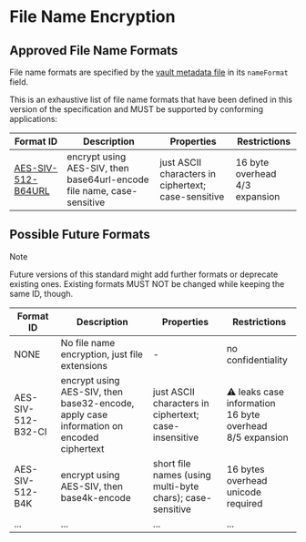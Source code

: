 # File Name Encryption

## Approved File Name Formats

File name formats are specified by the [vault metadata file](../vault%20metadata/README.md) in its `nameFormat` field.

This is an exhaustive list of file name formats that have been defined in this version of the specification and MUST be supported by conforming applications:

| Format ID | Description | Properties | Restrictions |
|---|---|---|---|
| [AES-SIV-512-B64URL](AES-SIV-512-B64URL.md) | encrypt using AES-SIV, then base64url-encode file name, case-sensitive | just ASCII characters in ciphertext; case-sensitive | 16 byte overhead<br>4/3 expansion |

## Possible Future Formats

> [!NOTE]
> Future versions of this standard might add further formats or deprecate existing ones. Existing formats MUST NOT be changed while keeping the same ID, though.

| Format ID | Description | Properties | Restrictions |
|---|---|---|---|
| NONE | No file name encryption, just file extensions | - | no confidentiality |
| AES-SIV-512-B32-CI | encrypt using AES-SIV, then base32-encode, apply case information on encoded ciphertext | just ASCII characters in ciphertext; case-insensitive | :warning: leaks case information <br>16 byte overhead<br>8/5 expansion |
| AES-SIV-512-B4K | encrypt using AES-SIV, then base4k-encode | short file names (using multi-byte chars); case-sensitive | 16 bytes overhead<br>unicode required |
| ... | ... | ... | ... |